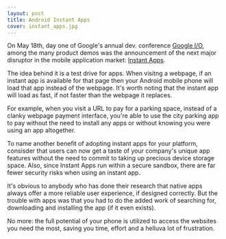 ```yaml
---
layout: post
title: Android Instant Apps
cover: instant_apps.jpg
---
```


On May 18th, day one of Google's annual dev. conference 
[Google I/O](https://events.google.com/io2016/), among the many product demos 
was the announcement of the next major
disruptor in the mobile application market: 
[Instant Apps](https://developer.android.com/topic/instant-apps/index.html).

The idea behind it is a test drive for apps. When visitng a webpage, 
if an instant app is available for that page then your Android mobile phone will
load that app instead of the webpage. It's worth noting that the
instant app will load as fast, if not faster than the webpage it replaces.

For example, when you visit a URL to pay for a parking space, 
instead of a clanky webpage payment interface, you're able to use
the city parking app to pay without the need to install
any apps or without knowing you were using an app altogether.

To name another benefit of adopting instant apps for your platform, 
 consisder that users can now get a taste of your company's unique app features
without the need to commit to taking up precious device storage space. 
Also, since 
Instant Apps run within a secure sandbox, there are far fewer security risks 
when using an instant app.

It's obvious to anybody who has done their research that native apps
always offer a more reliable user experience, if designed
correctly. But the trouble with apps was that you had to do the added work of 
searching for, downloading 
and installing
the app (if it even exists).

No more: the full potential of your phone is utilized to access the
websites you need the most, saving you time, effort and a helluva lot of 
frustration.
